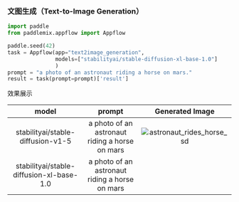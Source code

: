 

### 文图生成（Text-to-Image Generation）


```python
import paddle
from paddlemix.appflow import Appflow

paddle.seed(42)
task = Appflow(app="text2image_generation",
               models=["stabilityai/stable-diffusion-xl-base-1.0"]
               )
prompt = "a photo of an astronaut riding a horse on mars."
result = task(prompt=prompt)['result']
```

效果展示

<div align="center">

| model| prompt | Generated Image |
|:----:|:----:|:----:|
|stabilityai/stable-diffusion-v1-5| a photo of an astronaut riding a horse on mars | ![astronaut_rides_horse_sd](https://github.com/LokeZhou/PaddleMIX/assets/13300429/1622fb1e-c841-4531-ad39-9c5092a2456c)|
|stabilityai/stable-diffusion-xl-base-1.0| a photo of an astronaut riding a horse on mars | |
</div>

